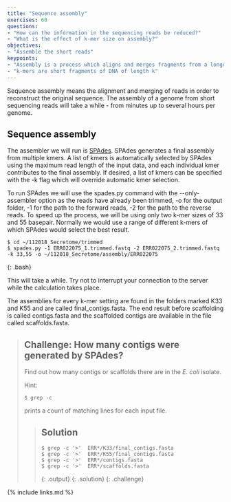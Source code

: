 ```yaml
---
title: "Sequence assembly"
exercises: 60
questions:
- "How can the information in the sequencing reads be reduced?"
- "What is the effect of k-mer size on assembly?"
objectives:
- "Assemble the short reads"
keypoints:
- "Assembly is a process which aligns and merges fragments from a longer DNA sequence in order to reconstruct the original sequence."
- "k-mers are short fragments of DNA of length k"
---
```


Sequence assembly means the alignment and merging of reads in order to reconstruct the original sequence. The assembly of a genome from short sequencing reads will take a while - from minutes up to several hours per genome. 

## Sequence assembly

The assembler we will run is [SPAdes](http://cab.spbu.ru/software/spades/). SPAdes generates a final assembly from multiple kmers. A list of kmers is automatically selected by SPAdes using the maximum read length of the input data, and each individual kmer contributes to the final assembly. If desired, a list of kmers can be specified with the -k flag which will override automatic kmer selection.


To run SPAdes we will use the spades.py command with the --only-assembler option as the reads have already been trimmed, -o for the output folder, -1 for the path to the forward reads, -2 for the path to the reverse reads. To speed up the process, we will be using only two k-mer sizes of 33 and 55 basepair. Normally we would use a range of different k-mers of which SPAdes would select the best result.

~~~
$ cd ~/112018_Secretome/trimmed
$ spades.py -1 ERR022075_1.trimmed.fastq -2 ERR022075_2.trimmed.fastq -k 33,55 -o ~/112018_Secretome/assembly/ERR022075
~~~
{: .bash}

This will take a while. Try not to interrupt your connection to the server while the calculation takes place.

The assemblies for every k-mer setting are found in the folders marked K33 and K55 and are called final_contigs.fasta. The end result before scaffolding is called contigs.fasta and the scaffolded contigs are available in the file called scaffolds.fasta.

> ## Challenge: How many contigs were generated by SPAdes?
>
> Find out how many contigs or scaffolds there are in the *E. coli* isolate. 
>
> Hint:
> ~~~
> $ grep -c
> ~~~
> prints a count of matching lines for each input file.
> 
> > ## Solution
> >
> > 
> > ~~~
> > $ grep -c '>'  ERR*/K33/final_contigs.fasta
> > $ grep -c '>'  ERR*/K55/final_contigs.fasta
> > $ grep -c '>'  ERR*/contigs.fasta
> > $ grep -c '>'  ERR*/scaffolds.fasta
> > 
> > ~~~
> > {: .output}
> {: .solution}
{: .challenge}



{% include links.md %}
